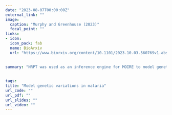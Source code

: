 ```yaml
---
date: "2023-08-07T00:00:00Z"
external_link: ""
image:
  caption: "Murphy and Greenhouse (2023)"
  focal_point: ""
links: 
- icon: 
  icon_pack: fab
  name: BioArxiv
  url: "https://www.biorxiv.org/content/10.1101/2023.10.03.560769v1.abstract"
  
  
summary: "NRPT was used as an inference engine for MOIRE to model genetic variations in Malaria."

 
tags: 
title: "Model genetic variations in malaria"
url_code: ""
url_pdf: ""
url_slides: ""
url_video: ""
---
```



